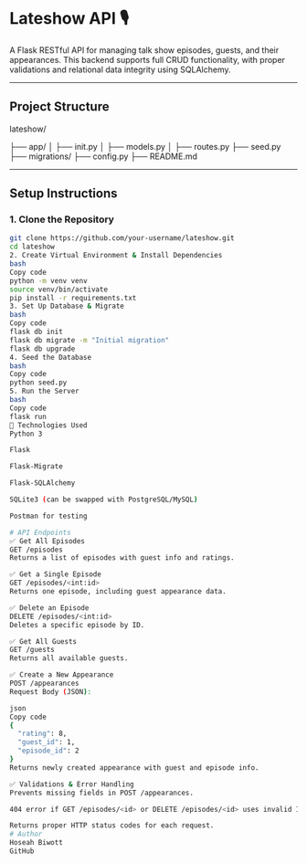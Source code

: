 # Lateshow API 🎙️

A Flask RESTful API for managing talk show episodes, guests, and their appearances. This backend supports full CRUD functionality, with proper validations and relational data integrity using SQLAlchemy.

---

##  Project Structure

lateshow/ 

├── app/ │ ├── init.py │ ├── models.py │ ├── routes.py ├── seed.py ├── migrations/ ├── config.py ├── README.md


---

##  Setup Instructions

### 1. Clone the Repository
```bash
git clone https://github.com/your-username/lateshow.git
cd lateshow
2. Create Virtual Environment & Install Dependencies
bash
Copy code
python -m venv venv
source venv/bin/activate
pip install -r requirements.txt
3. Set Up Database & Migrate
bash
Copy code
flask db init
flask db migrate -m "Initial migration"
flask db upgrade
4. Seed the Database
bash
Copy code
python seed.py
5. Run the Server
bash
Copy code
flask run
🔧 Technologies Used
Python 3

Flask

Flask-Migrate

Flask-SQLAlchemy

SQLite3 (can be swapped with PostgreSQL/MySQL)

Postman for testing

# API Endpoints
✅ Get All Episodes
GET /episodes
Returns a list of episodes with guest info and ratings.

✅ Get a Single Episode
GET /episodes/<int:id>
Returns one episode, including guest appearance data.

✅ Delete an Episode
DELETE /episodes/<int:id>
Deletes a specific episode by ID.

✅ Get All Guests
GET /guests
Returns all available guests.

✅ Create a New Appearance
POST /appearances
Request Body (JSON):

json
Copy code
{
  "rating": 8,
  "guest_id": 1,
  "episode_id": 2
}
Returns newly created appearance with guest and episode info.

✅ Validations & Error Handling
Prevents missing fields in POST /appearances.

404 error if GET /episodes/<id> or DELETE /episodes/<id> uses invalid ID.

Returns proper HTTP status codes for each request.
# Author
Hoseah Biwott
GitHub
